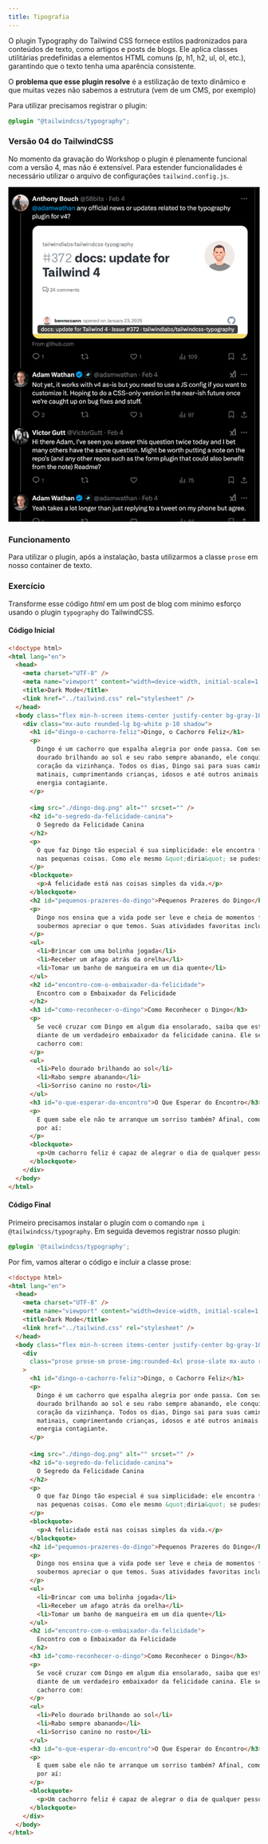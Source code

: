 ```yaml
---
title: Tipografia
---
```


O plugin Typography do Tailwind CSS fornece estilos padronizados para conteúdos de texto, como artigos e posts de blogs. Ele aplica classes utilitárias predefinidas a elementos HTML comuns (p, h1, h2, ul, ol, etc.), garantindo que o texto tenha uma aparência consistente.

O **problema que esse plugin resolve** é a estilização de texto dinâmico e que muitas vezes não sabemos a estrutura (vem de um CMS, por exemplo)

Para utilizar precisamos registrar o plugin:

```css
@plugin "@tailwindcss/typography";
```

### Versão 04 do TailwindCSS

No momento da gravação do Workshop o plugin é plenamente funcional com a versão 4, mas não é extensível. Para estender funcionalidades é necessário utilizar o arquivo de configurações `tailwind.config.js`.

![alt text](image.png)

### Funcionamento

Para utilizar o plugin, após a instalação, basta utilizarmos a classe `prose` em nosso container de texto.

### Exercício

Transforme esse código *html* em um post de blog com mínimo esforço usando o plugin `typography` do TailwindCSS.

#### Código Inicial

```html
<!doctype html>
<html lang="en">
  <head>
    <meta charset="UTF-8" />
    <meta name="viewport" content="width=device-width, initial-scale=1.0" />
    <title>Dark Mode</title>
    <link href="../tailwind.css" rel="stylesheet" />
  </head>
  <body class="flex min-h-screen items-center justify-center bg-gray-100 p-4">
    <div class="mx-auto rounded-lg bg-white p-10 shadow">
      <h1 id="dingo-o-cachorro-feliz">Dingo, o Cachorro Feliz</h1>
      <p>
        Dingo é um cachorro que espalha alegria por onde passa. Com seu pelo
        dourado brilhando ao sol e seu rabo sempre abanando, ele conquistou o
        coração da vizinhança. Todos os dias, Dingo sai para suas caminhadas
        matinais, cumprimentando crianças, idosos e até outros animais com sua
        energia contagiante.
      </p>

      <img src="./dingo-dog.png" alt="" srcset="" />
      <h2 id="o-segredo-da-felicidade-canina">
        O Segredo da Felicidade Canina
      </h2>
      <p>
        O que faz Dingo tão especial é sua simplicidade: ele encontra felicidade
        nas pequenas coisas. Como ele mesmo &quot;diria&quot; se pudesse:
      </p>
      <blockquote>
        <p>A felicidade está nas coisas simples da vida.</p>
      </blockquote>
      <h2 id="pequenos-prazeres-do-dingo">Pequenos Prazeres do Dingo</h2>
      <p>
        Dingo nos ensina que a vida pode ser leve e cheia de momentos felizes se
        soubermos apreciar o que temos. Suas atividades favoritas incluem:
      </p>
      <ul>
        <li>Brincar com uma bolinha jogada</li>
        <li>Receber um afago atrás da orelha</li>
        <li>Tomar um banho de mangueira em um dia quente</li>
      </ul>
      <h2 id="encontro-com-o-embaixador-da-felicidade">
        Encontro com o Embaixador da Felicidade
      </h2>
      <h3 id="como-reconhecer-o-dingo">Como Reconhecer o Dingo</h3>
      <p>
        Se você cruzar com Dingo em algum dia ensolarado, saiba que estará
        diante de um verdadeiro embaixador da felicidade canina. Ele será aquele
        cachorro com:
      </p>
      <ul>
        <li>Pelo dourado brilhando ao sol</li>
        <li>Rabo sempre abanando</li>
        <li>Sorriso canino no rosto</li>
      </ul>
      <h3 id="o-que-esperar-do-encontro">O Que Esperar do Encontro</h3>
      <p>
        E quem sabe ele não te arranque um sorriso também? Afinal, como dizem
        por aí:
      </p>
      <blockquote>
        <p>Um cachorro feliz é capaz de alegrar o dia de qualquer pessoa.</p>
      </blockquote>
    </div>
  </body>
</html>
```

#### Código Final

Primeiro precisamos instalar o plugin com o comando `npm i @tailwindcss/typography`. Em seguida devemos registrar nosso plugin:

```css
@plugin '@tailwindcss/typography';
```

Por fim, vamos alterar o código e incluir a classe prose:

```html
<!doctype html>
<html lang="en">
  <head>
    <meta charset="UTF-8" />
    <meta name="viewport" content="width=device-width, initial-scale=1.0" />
    <title>Dark Mode</title>
    <link href="../tailwind.css" rel="stylesheet" />
  </head>
  <body class="flex min-h-screen items-center justify-center bg-gray-100 p-4">
    <div
      class="prose prose-sm prose-img:rounded-4xl prose-slate mx-auto rounded-lg bg-white p-10 shadow"
    >
      <h1 id="dingo-o-cachorro-feliz">Dingo, o Cachorro Feliz</h1>
      <p>
        Dingo é um cachorro que espalha alegria por onde passa. Com seu pelo
        dourado brilhando ao sol e seu rabo sempre abanando, ele conquistou o
        coração da vizinhança. Todos os dias, Dingo sai para suas caminhadas
        matinais, cumprimentando crianças, idosos e até outros animais com sua
        energia contagiante.
      </p>

      <img src="./dingo-dog.png" alt="" srcset="" />
      <h2 id="o-segredo-da-felicidade-canina">
        O Segredo da Felicidade Canina
      </h2>
      <p>
        O que faz Dingo tão especial é sua simplicidade: ele encontra felicidade
        nas pequenas coisas. Como ele mesmo &quot;diria&quot; se pudesse:
      </p>
      <blockquote>
        <p>A felicidade está nas coisas simples da vida.</p>
      </blockquote>
      <h2 id="pequenos-prazeres-do-dingo">Pequenos Prazeres do Dingo</h2>
      <p>
        Dingo nos ensina que a vida pode ser leve e cheia de momentos felizes se
        soubermos apreciar o que temos. Suas atividades favoritas incluem:
      </p>
      <ul>
        <li>Brincar com uma bolinha jogada</li>
        <li>Receber um afago atrás da orelha</li>
        <li>Tomar um banho de mangueira em um dia quente</li>
      </ul>
      <h2 id="encontro-com-o-embaixador-da-felicidade">
        Encontro com o Embaixador da Felicidade
      </h2>
      <h3 id="como-reconhecer-o-dingo">Como Reconhecer o Dingo</h3>
      <p>
        Se você cruzar com Dingo em algum dia ensolarado, saiba que estará
        diante de um verdadeiro embaixador da felicidade canina. Ele será aquele
        cachorro com:
      </p>
      <ul>
        <li>Pelo dourado brilhando ao sol</li>
        <li>Rabo sempre abanando</li>
        <li>Sorriso canino no rosto</li>
      </ul>
      <h3 id="o-que-esperar-do-encontro">O Que Esperar do Encontro</h3>
      <p>
        E quem sabe ele não te arranque um sorriso também? Afinal, como dizem
        por aí:
      </p>
      <blockquote>
        <p>Um cachorro feliz é capaz de alegrar o dia de qualquer pessoa.</p>
      </blockquote>
    </div>
  </body>
</html>

```
